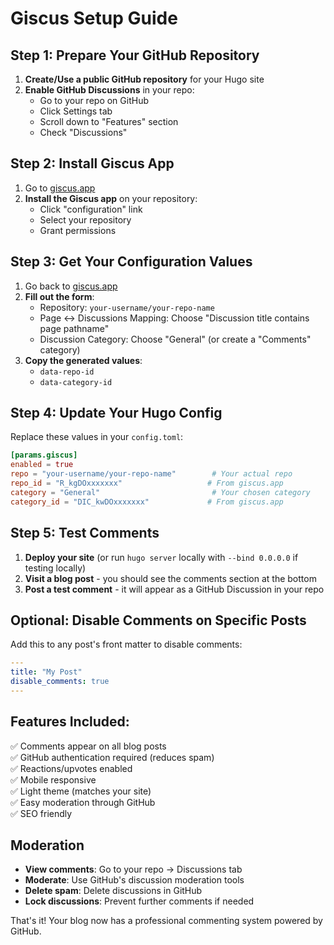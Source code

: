 # Giscus Setup Guide

## Step 1: Prepare Your GitHub Repository

1. **Create/Use a public GitHub repository** for your Hugo site
2. **Enable GitHub Discussions** in your repo:
   - Go to your repo on GitHub
   - Click Settings tab
   - Scroll down to "Features" section
   - Check "Discussions"

## Step 2: Install Giscus App

1. Go to [giscus.app](https://giscus.app/)
2. **Install the Giscus app** on your repository:
   - Click "configuration" link
   - Select your repository
   - Grant permissions

## Step 3: Get Your Configuration Values

1. Go back to [giscus.app](https://giscus.app/)
2. **Fill out the form**:
   - Repository: `your-username/your-repo-name`
   - Page ↔️ Discussions Mapping: Choose "Discussion title contains page pathname"
   - Discussion Category: Choose "General" (or create a "Comments" category)
3. **Copy the generated values**:
   - `data-repo-id`
   - `data-category-id`

## Step 4: Update Your Hugo Config

Replace these values in your `config.toml`:

```toml
[params.giscus]
enabled = true
repo = "your-username/your-repo-name"        # Your actual repo
repo_id = "R_kgDOxxxxxxx"                   # From giscus.app
category = "General"                         # Your chosen category  
category_id = "DIC_kwDOxxxxxxx"             # From giscus.app
```

## Step 5: Test Comments

1. **Deploy your site** (or run `hugo server` locally with `--bind 0.0.0.0` if testing locally)
2. **Visit a blog post** - you should see the comments section at the bottom
3. **Post a test comment** - it will appear as a GitHub Discussion in your repo

## Optional: Disable Comments on Specific Posts

Add this to any post's front matter to disable comments:

```yaml
---
title: "My Post"
disable_comments: true
---
```

## Features Included:

✅ Comments appear on all blog posts  
✅ GitHub authentication required (reduces spam)  
✅ Reactions/upvotes enabled  
✅ Mobile responsive  
✅ Light theme (matches your site)  
✅ Easy moderation through GitHub  
✅ SEO friendly  

## Moderation

- **View comments**: Go to your repo → Discussions tab
- **Moderate**: Use GitHub's discussion moderation tools
- **Delete spam**: Delete discussions in GitHub
- **Lock discussions**: Prevent further comments if needed

That's it! Your blog now has a professional commenting system powered by GitHub.
